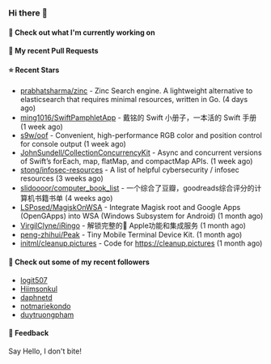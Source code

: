 ### Hi there 👋

#### 👷 Check out what I'm currently working on

#### 🔨 My recent Pull Requests


#### ⭐ Recent Stars

- [prabhatsharma/zinc](https://github.com/prabhatsharma/zinc) - Zinc Search engine. A lightweight alternative to elasticsearch that requires minimal resources, written in Go. (4 days ago)
- [ming1016/SwiftPamphletApp](https://github.com/ming1016/SwiftPamphletApp) - 戴铭的 Swift 小册子，一本活的 Swift 手册 (1 week ago)
- [s9w/oof](https://github.com/s9w/oof) - Convenient, high-performance RGB color and position control for console output (1 week ago)
- [JohnSundell/CollectionConcurrencyKit](https://github.com/JohnSundell/CollectionConcurrencyKit) - Async and concurrent versions of Swift’s forEach, map, flatMap, and compactMap APIs. (1 week ago)
- [stong/infosec-resources](https://github.com/stong/infosec-resources) - A list of helpful cybersecurity / infosec resources (3 weeks ago)
- [slidoooor/computer_book_list](https://github.com/slidoooor/computer_book_list) - 一个综合了豆瓣，goodreads综合评分的计算机书籍书单 (4 weeks ago)
- [LSPosed/MagiskOnWSA](https://github.com/LSPosed/MagiskOnWSA) - Integrate Magisk root and Google Apps (OpenGApps) into WSA (Windows Subsystem for Android) (1 month ago)
- [VirgilClyne/iRingo](https://github.com/VirgilClyne/iRingo) - 解锁完整的 Apple功能和集成服务 (1 month ago)
- [peng-zhihui/Peak](https://github.com/peng-zhihui/Peak) - Tiny Mobile Terminal Device Kit. (1 month ago)
- [initml/cleanup.pictures](https://github.com/initml/cleanup.pictures) - Code for https://cleanup.pictures (1 month ago)

#### 👯 Check out some of my recent followers

- [logit507](https://github.com/logit507)
- [Hiimsonkul](https://github.com/Hiimsonkul)
- [daphnetd](https://github.com/daphnetd)
- [notmariekondo](https://github.com/notmariekondo)
- [duytruongpham](https://github.com/duytruongpham)

#### 💬 Feedback

Say Hello, I don't bite!